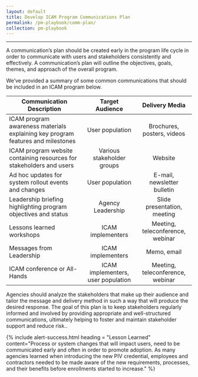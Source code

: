 ```yaml
---
layout: default
title: Develop ICAM Program Communications Plan
permalink: /pm-playbook/comm-plan/
collection: pm-playbook
---
```

---

A communication’s plan should be created early in the program life cycle in order to communicate with users and stakeholders consistently and effectively. A communication’s plan will outline the objectives, goals, themes, and approach of the overall program.

We’ve provided a summary of some common communications that should be included in an ICAM program below.


| <center> Communication Description </center> | <center> Target Audience </center> | <center> Delivery Media </center> |
|----------------------------------------------|:-----------------------:|:---------:|
| ICAM program awareness materials explaining key program features and milestones | User population | Brochures, posters, videos |
| ICAM program website containing resources for stakeholders and users | Various stakeholder groups | Website |
| Ad hoc updates for system rollout events and changes | User population | E-mail, newsletter bulletin |
| Leadership briefing highlighting program objectives and status | Agency Leadership | Slide presentation, meeting |
| Lessons learned workshops | ICAM implementers | Meeting, teleconference, webinar |
| Messages from Leadership | ICAM implementers | Memo, email |
| ICAM conference or All-Hands | ICAM implementers, user population | Meeting, teleconference, webinar |

Agencies should analyze the stakeholders that make up their audience and tailor the message and delivery method in such a way that will produce the desired response. The goal of this plan is to keep stakeholders regularly informed and involved by providing appropriate and well-structured communications, ultimately helping to foster and maintain stakeholder support and reduce risk..

{% include alert-success.html heading = "Lesson Learned" content="Process or system changes that will impact users, need to be communicated early and often in order to promote adoption. As many agencies learned when introducing the new PIV credential, employees and contractors needed to be made aware of the new requirements, processes, and their benefits before enrollments started to increase." %}
